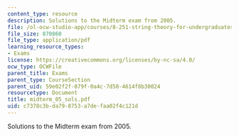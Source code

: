 ```yaml
---
content_type: resource
description: Solutions to the Midterm exam from 2005.
file: /ol-ocw-studio-app/courses/8-251-string-theory-for-undergraduates-spring-2007/c7378c3bda798753a7defaa02f4c121d_midterm_05_sols.pdf
file_size: 870860
file_type: application/pdf
learning_resource_types:
- Exams
license: https://creativecommons.org/licenses/by-nc-sa/4.0/
ocw_type: OCWFile
parent_title: Exams
parent_type: CourseSection
parent_uid: 59e02f2f-079f-0a4c-7d50-4614f8b30024
resourcetype: Document
title: midterm_05_sols.pdf
uid: c7378c3b-da79-8753-a7de-faa02f4c121d
---
```

Solutions to the Midterm exam from 2005.